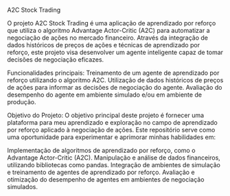 A2C Stock Trading

O projeto A2C Stock Trading é uma aplicação de aprendizado por reforço que utiliza o algoritmo Advantage Actor-Critic (A2C) para automatizar a negociação de ações no mercado financeiro. Através da integração de dados históricos de preços de ações e técnicas de aprendizado por reforço, este projeto visa desenvolver um agente inteligente capaz de tomar decisões de negociação eficazes.

Funcionalidades principais:
Treinamento de um agente de aprendizado por reforço utilizando o algoritmo A2C.
Utilização de dados históricos de preços de ações para informar as decisões de negociação do agente.
Avaliação do desempenho do agente em ambiente simulado e/ou em ambiente de produção.

Objetivo do Projeto:
O objetivo principal deste projeto é fornecer uma plataforma para meu aprendizado e exploração no campo de aprendizado por reforço aplicado à negociação de ações. Este repositório serve como uma oportunidade para experimentar e aprimorar minhas habilidades em:

Implementação de algoritmos de aprendizado por reforço, como o Advantage Actor-Critic (A2C).
Manipulação e análise de dados financeiros, utilizando bibliotecas como pandas.
Integração de ambientes de simulação e treinamento de agentes de aprendizado por reforço.
Avaliação e otimização do desempenho de agentes em ambientes de negociação simulados.


